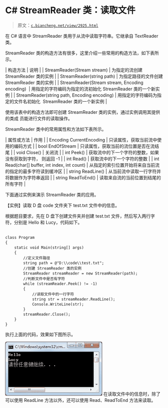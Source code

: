 # C# StreamReader 类：读取文件

> 原文：[`c.biancheng.net/view/2925.html`](http://c.biancheng.net/view/2925.html)

在 C# 语言中 StreamReader 类用于从流中读取字符串。它继承自 TextReader 类。

StreamReader 类的构造方法有很多，这里介绍一些常用的构造方法，如下表所示。

| 构造方法 | 说明 |
| StreamReader(Stream stream) | 为指定的流创建 StreamReader 类的实例 |
| StreamReader(string path) | 为指定路径的文件创建 StreamReader 类的实例 |
| StreamReader(Stream stream, Encoding encoding)  | 用指定的字符编码为指定的流初始化 StreamReader 类的一个新实例 |
| StreamReader(string path, Encoding encoding) | 用指定的字符编码为指定的文件名初始化  StreamReader 类的一个新实例 |

使用该表中的构造方法即可创建 StreamReader 类的实例，通过实例调用其提供的类成 员能进行文件的读取操作。

StreamReader 类中的常用属性和方法如下表所示。

| 属性或方法 | 作用 |
| Encoding CurrentEncoding | 只读属性，获取当前流中使用的编码方式 |
| bool EndOfStream | 只读属性，获取当前的流位置是否在流结尾 |
| void Close() | 关闭流 |
| int Peek() | 获取流中的下一个字符的整数，如果没有获取到字符， 则返回 -1 |
| int Read() | 获取流中的下一个字符的整数 |
| int Read(char[] buffer, int index, int count) | 从指定的索引位置开始将来自当前流的指定的最多字符读到缓冲区 |
| string ReadLine() | 从当前流中读取一行字符并将数据作为字符串返回 |
| string ReadToEnd() | 读取来自流的当前位置到结尾的所有字符 |

下面通过实例来演示 StreamReader 类的应用。

【实例】读取 D 盘 code 文件夹下 test.txt 文件中的信息。

根据题目要求，先在 D 盘下创建文件夹并创建 test.txt 文件，然后写入两行字符，分别是 Hello 和 Lucy，代码如下。

```

class Program
{
    static void Main(string[] args)
    {
        //定义文件路径
        string path = @"D:\\code\\test.txt";
        //创建 StreamReader 类的实例
        StreamReader streamReader = new StreamReader(path);
        //判断文件中是否有字符
        while (streamReader.Peek() != -1)
        {
            //读取文件中的一行字符
            string str = streamReader.ReadLine();
            Console.WriteLine(str);
        }
        streamReader.Close();
    }
}
```

执行上面的代码，效果如下图所示。

![StreamReader 类的使用](img/fcff9330acf9dc6fce8ed4f983bdfdce.png)
在读取文件中的信息时，除了可以使用 ReadLine 方法以外，还可以使用 Read、ReadToEnd 方法来读取。